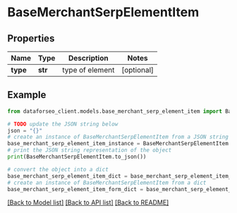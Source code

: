 # BaseMerchantSerpElementItem


## Properties

Name | Type | Description | Notes
------------ | ------------- | ------------- | -------------
**type** | **str** | type of element | [optional] 

## Example

```python
from dataforseo_client.models.base_merchant_serp_element_item import BaseMerchantSerpElementItem

# TODO update the JSON string below
json = "{}"
# create an instance of BaseMerchantSerpElementItem from a JSON string
base_merchant_serp_element_item_instance = BaseMerchantSerpElementItem.from_json(json)
# print the JSON string representation of the object
print(BaseMerchantSerpElementItem.to_json())

# convert the object into a dict
base_merchant_serp_element_item_dict = base_merchant_serp_element_item_instance.to_dict()
# create an instance of BaseMerchantSerpElementItem from a dict
base_merchant_serp_element_item_form_dict = base_merchant_serp_element_item.from_dict(base_merchant_serp_element_item_dict)
```
[[Back to Model list]](../README.md#documentation-for-models) [[Back to API list]](../README.md#documentation-for-api-endpoints) [[Back to README]](../README.md)


